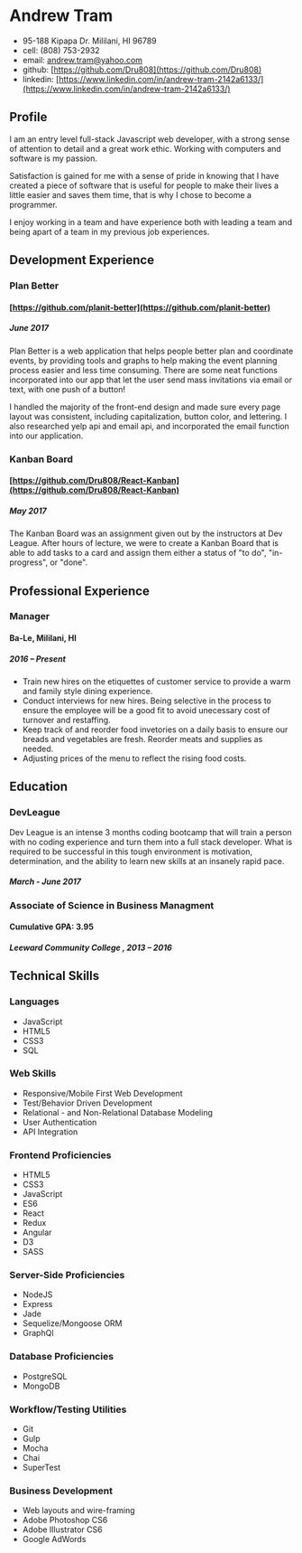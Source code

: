 # Andrew Tram

- 95-188 Kipapa Dr. Mililani, HI 96789
- cell: (808) 753-2932
- email: andrew.tram@yahoo.com
- github: [https://github.com/Dru808](https://github.com/Dru808)
- linkedin: [https://www.linkedin.com/in/andrew-tram-2142a6133/](https://www.linkedin.com/in/andrew-tram-2142a6133/)

## Profile
I am an entry level full-stack Javascript web developer, with a strong sense of attention to detail and a great work ethic. Working with computers and software is my passion.

Satisfaction is gained for me with a sense of pride in knowing that I have created a piece of software that is useful for people to make their lives a little easier and saves them time, that is why I chose to become a programmer.

I enjoy working in a team and have experience both with leading a team and being apart of a team in my previous job experiences.

## Development Experience

### Plan Better
#### [https://github.com/planit-better](https://github.com/planit-better)
##### June 2017

Plan Better is a web application that helps people better plan and coordinate events, by providing tools and graphs to help making the event planning process easier and less time consuming. There are some neat functions incorporated into our app that let the user send mass invitations via email or text, with one push of a button!

I handled the majority of the front-end design and made sure every page layout was consistent, including capitalization, button color, and lettering. I also researched yelp api and email api, and incorporated the email function into our application.


### Kanban Board
#### [https://github.com/Dru808/React-Kanban](https://github.com/Dru808/React-Kanban)
##### May 2017

The Kanban Board was an assignment given out by the instructors at Dev League. After hours of lecture, we were to create a Kanban Board that is able to add tasks to a card and assign them either a status of "to do", "in-progress", or "done".

## Professional Experience

### Manager
#### Ba-Le, Mililani, HI
##### 2016 – Present

- Train new hires on the etiquettes of customer service to provide a warm and family style dining experience.
- Conduct interviews for new hires. Being selective in the process to ensure the employee will be a good fit to avoid unecessary cost of turnover and restaffing.
- Keep track of and reorder food invetories on a daily basis to ensure our breads and vegetables are fresh. Reorder meats and supplies as needed.
- Adjusting prices of the menu to reflect the rising food costs.


## Education
### DevLeague

Dev League is an intense 3 months coding bootcamp that will train a person with no coding experience and turn them into a full stack developer. What is required to be successful in this tough environment is motivation, determination, and the ability to learn new skills at an insanely rapid pace.
##### March - June 2017

### Associate of Science in Business Managment
#### Cumulative GPA: 3.95
##### Leeward Community College , 2013 – 2016

## Technical Skills

### Languages
- JavaScript
- HTML5
- CSS3
- SQL

### Web Skills
- Responsive/Mobile First Web Development
- Test/Behavior Driven Development
- Relational - and Non-Relational Database Modeling
- User Authentication
- API Integration

### Frontend Proficiencies
- HTML5
- CSS3
- JavaScript
- ES6
- React
- Redux
- Angular
- D3
- SASS

### Server-Side Proficiencies
- NodeJS
- Express
- Jade
- Sequelize/Mongoose ORM
- GraphQl

### Database Proficiencies
- PostgreSQL
- MongoDB

### Workflow/Testing Utilities
- Git
- Gulp
- Mocha
- Chai
- SuperTest

### Business Development
- Web layouts and wire-framing
- Adobe Photoshop CS6
- Adobe Illustrator CS6
- Google AdWords
